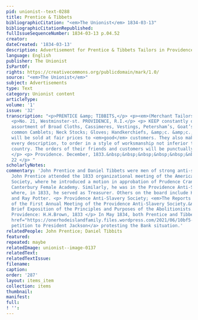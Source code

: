 ```yaml
---
pid: unionist--text-0288
title: Prentice & Tibbets
bibliographicCitation: "<em>The Unionist</em> 1834-03-13"
bibliographicCitationRepublished: 
fullIssueSequenceNumber: 1834-03-13 p.04.52
creator: 
dateCreated: '1834-03-13'
description: Advertisement for Prentice & Tibbets Tailors in Providence
language: English
publisher: The Unionist
IsPartOf: 
rights: https://creativecommons.org/publicdomain/mark/1.0/
source: "<em>The Unionist</em>"
subject: Advertisements
type: Text
category: Unionist content
articleType: 
volume: '1'
issue: '32'
transcription: "<p>PRENTICE &amp; TIBBITS,</p> <p><em>(Merchant Tailors,)</em></p>
  <p>No. 21, Westminster-st. PROVIDENCE, R.I.</p> <p> KEEP constantly on hand a large
  assortment of Broad Cloths, Cassimeres, Vestings, Petersham’s, Goat’s Hair &amp;
  common Camblets; Neck Stocks; Gloves; Handkerchiefs, &amp;c. &amp;c., all of which
  will be sold at fair prices to <em>good</em> customers. They also make clothes of
  every description, to order in a style of worksmanship not inferior to any in this
  country. The orders of their friends and customers will be punctually attended to.
  </p> <p> Providence. December, 1833.&nbsp;&nbsp;&nbsp;&nbsp;&nbsp;&nbsp;&nbsp;&nbsp;&nbsp;&nbsp;&nbsp;
  22 </p> "
scholarlyNotes: 
commentary: 'John Prentice and Daniel Tibbets were men of strong anti-slavery sentiments.
  John Prentice attended the 1833 organizational meeting of the American Anti-Slavery
  Society, where he introduced a motion in approbation of Prudence Crandall and the
  Canterbury Female Academy. Similarly, he was in the Providence Anti-Slavery Association,
  where, in 1833, he served as Treasurer. Others on the board include Henry E. Benson
  and Ray Potter. <p> Providence Anti-Slavery Society; <em>The Reports and Proceedings
  of the First Annual Meeting of the Providence Anti-Slavery Society.&nbsp; With a
  Brief Exposition of the Principles and Purposes of the Abolitionists.&nbsp;</em>
  Providence: H.H.Brown, 1833 </p> In May 1834, both Prentice and Tibbets signed <a
  href="https://onerhodeislandfamily.files.wordpress.com/2021/06/10bf5-pages-from-1834-ri-petition-bank-of-the-us.pdf">a
  petition to President Jackson</a> protesting the Bank situation.'
relatedPeople: John Prentice; Daniel Tibbits
featured: 
repeated: maybe
relatedImage: unionist--image-0137
relatedText: 
relatedTextIssue: 
filename: 
caption: 
order: '287'
layout: items_item
collection: items
thumbnail: 
manifest: 
full: 
! '': 
---
```

